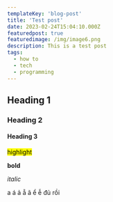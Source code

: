 ```yaml
---
templateKey: 'blog-post'
title: 'Test post'
date: 2023-02-24T15:04:10.000Z
featuredpost: true
featuredimage: /img/image6.png
description: This is a test post
tags:
  - how to
  - tech
  - programming
---
```


## Heading 1

### Heading 2

#### Heading 3

<mark>highlight</mark>

**bold**

*italic*

a á ả ẵ ã ể ễ đủ rồi 